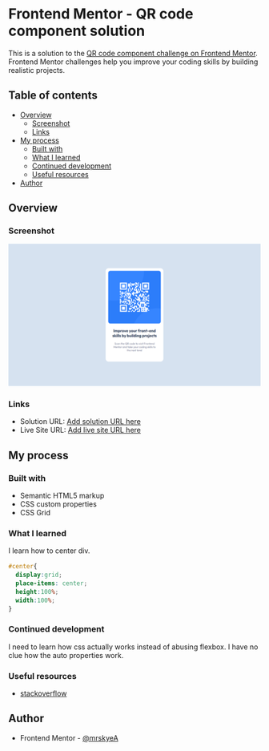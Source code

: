 # Frontend Mentor - QR code component solution

This is a solution to the [QR code component challenge on Frontend Mentor](https://www.frontendmentor.io/challenges/qr-code-component-iux_sIO_H). Frontend Mentor challenges help you improve your coding skills by building realistic projects. 

## Table of contents

- [Overview](#overview)
  - [Screenshot](#screenshot)
  - [Links](#links)
- [My process](#my-process)
  - [Built with](#built-with)
  - [What I learned](#what-i-learned)
  - [Continued development](#continued-development)
  - [Useful resources](#useful-resources)
- [Author](#author)

## Overview

### Screenshot

![](./screenshot.png)


### Links

- Solution URL: [Add solution URL here](https://your-solution-url.com)
- Live Site URL: [Add live site URL here](https://your-live-site-url.com)

## My process

### Built with

- Semantic HTML5 markup
- CSS custom properties
- CSS Grid



### What I learned

I learn how to center div.

```css
#center{
  display:grid;
  place-items: center;
  height:100%;
  width:100%;
}
```

### Continued development

I need to learn how css actually works instead of abusing flexbox.
I have no clue how the auto properties work.


### Useful resources

- [stackoverflow](https://stackoverflow.com)

## Author
- Frontend Mentor - [@mrskyeA](https://www.frontendmentor.io/profile/mrskyeA)



